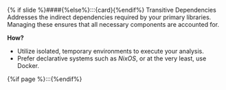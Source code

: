 {% if slide %}####{%else%}:::{card}{%endif%} Transitive Dependencies
Addresses the indirect dependencies required by your primary libraries.
Managing these ensures that all necessary components are accounted for.

**How?**

- Utilize isolated, temporary environments to execute your analysis.
- Prefer declarative systems such as _NixOS_, or at the very least, use Docker.

{%if page %}:::{%endif%}

